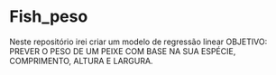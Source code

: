 # Fish_peso
Neste repositório irei criar um modelo de regressão linear
OBJETIVO: PREVER O
PESO DE UM PEIXE COM
BASE NA SUA ESPÉCIE,
COMPRIMENTO,
ALTURA E LARGURA.